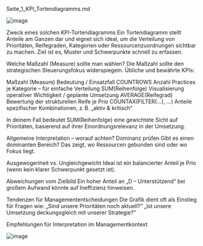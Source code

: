 
Seite_1_KPI_Tortendiagramms.md

![image](https://github.com/user-attachments/assets/dcb4b387-14ca-4c96-9905-aeae1d951f63)



Zweck eines solchen KPI-Tortendiagramms
Ein Tortendiagramm stellt Anteile am Ganzen dar und eignet sich ideal, um die Verteilung von Prioritäten, Reifegraden, Kategorien oder Ressourcenzuordnungen sichtbar zu machen. Ziel ist es, Muster und Schwerpunkte schnell zu erfassen.

Welche Maßzahl (Measure) sollte man wählen?
Die Maßzahl sollte den strategischen Steuerungsfokus widerspiegeln. Übliche und bewährte KPIs:

Maßzahl (Measure)	Bedeutung / Einsatzfall
COUNTROWS	Anzahl Practices je Kategorie – für einfache Verteilung
SUM(Reihenfolge)	Visualisierung operativer Wichtigkeit / geplante Umsetzung
AVERAGE(Reifegrad)	Bewertung der strukturellen Reife je Prio
COUNTAX(FILTER(...), ...)	Anteile spezifischer Kombinationen, z. B. „aktiv & kritisch“

In deinem Fall bedeutet SUM(Reihenfolge) eine gewichtete Sicht auf Prioritäten, basierend auf ihrer Einordnungsrelevanz in der Umsetzung.

Allgemeine Interpretation – worauf achten?
Dominanz prüfen
Gibt es einen dominanten Bereich? Das zeigt, wo Ressourcen gebunden sind oder wo Fokus liegt.

Ausgewogenheit vs. Ungleichgewicht
Ideal ist ein balancierter Anteil je Prio (wenn kein klarer Schwerpunkt gesetzt ist).

Abweichungen vom Zielbild
Ein hoher Anteil an „D – Unterstützend“ bei großem Aufwand könnte auf Ineffizienz hinweisen.

Tendenzen für Managemententscheidungen
Die Grafik dient oft als Einstieg für Fragen wie:
„Sind unsere Prioritäten noch aktuell?“
„Ist unsere Umsetzung deckungsgleich mit unserer Strategie?“

Empfehlungen für Interpretation im Managementkontext

![image](https://github.com/user-attachments/assets/a882aee5-9256-40f6-abfa-7a43df0c4608)

